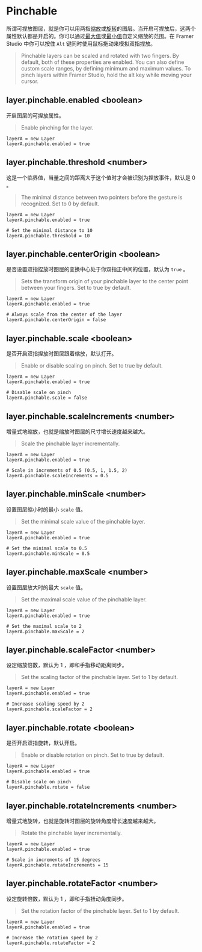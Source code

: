 # Pinchable

所谓可捏放图层，就是你可以用两指[缩放](#pinchable.scale)或[旋转](#pinchable.rotate)的图层。当开启可捏放后，这两个属性默认都是开启的。你可以通过[最大值](#pinchable.scaleMin)或[最小值](#pinchable.scaleMax)自定义缩放的范围。在 Framer Studio 中你可以按住 `Alt` 键同时使用鼠标拖动来模拟双指捏放。
>Pinchable layers can be scaled and rotated with two fingers. By default, both of these properties are enabled. You can also define custom scale ranges, by defining minimum and maximum values. To pinch layers within Framer Studio, hold the alt key while moving your cursor.

<a id="enabled"></a>
## layer.pinchable.enabled &lt;boolean&gt;

开启图层的可捏放属性。
>Enable pinching for the layer.

	layerA = new Layer
	layerA.pinchable.enabled = true

<a id="threshold"></a>
## layer.pinchable.threshold &lt;number&gt;

这是一个临界值，当量之间的距离大于这个值时才会被识别为捏放事件，默认是 0 。
>The minimal distance between two pointers before the gesture is recognized. Set to 0 by default.

	layerA = new Layer
	layerA.pinchable.enabled = true
	 
	# Set the minimal distance to 10 
	layerA.pinchable.threshold = 10

<a id="centerOrigin"></a>
## layer.pinchable.centerOrigin &lt;boolean&gt;

是否设置双指捏放时图层的变换中心处于你双指正中间的位置，默认为 `true` 。
>Sets the transform origin of your pinchable layer to the center point between your fingers. Set to true by default.

	layerA = new Layer
	layerA.pinchable.enabled = true
	 
	# Always scale from the center of the layer   
	layerA.pinchable.centerOrigin = false

<a id="scale"></a>
## layer.pinchable.scale &lt;boolean&gt;

是否开启双指捏放时图层跟着缩放，默认打开。
>Enable or disable scaling on pinch. Set to true by default.

	layerA = new Layer
	layerA.pinchable.enabled = true
	 
	# Disable scale on pinch 
	layerA.pinchable.scale = false

<a id="scaleIncrements"></a>
## layer.pinchable.scaleIncrements &lt;number&gt;

增量式地缩放，也就是缩放时图层的尺寸增长速度越来越大。
>Scale the pinchable layer incrementally.

	layerA = new Layer
	layerA.pinchable.enabled = true
	 
	# Scale in increments of 0.5 (0.5, 1, 1.5, 2) 
	layerA.pinchable.scaleIncrements = 0.5

<a id="minScale"></a>
## layer.pinchable.minScale &lt;number&gt;

设置图层缩小时的最小 `scale` 值。
>Set the minimal scale value of the pinchable layer.

	layerA = new Layer
	layerA.pinchable.enabled = true
	 
	# Set the minimal scale to 0.5 
	layerA.pinchable.minScale = 0.5

<a id="maxScale"></a>
## layer.pinchable.maxScale &lt;number&gt;

设置图层放大时的最大 `scale` 值。
>Set the maximal scale value of the pinchable layer.

	layerA = new Layer
	layerA.pinchable.enabled = true
	 
	# Set the maximal scale to 2 
	layerA.pinchable.maxScale = 2

<a id="scaleFactor"></a>
## layer.pinchable.scaleFactor &lt;number&gt;

设定缩放倍数，默认为 1 ，即和手指移动距离同步。
>Set the scaling factor of the pinchable layer. Set to 1 by default.

	layerA = new Layer
	layerA.pinchable.enabled = true
	 
	# Increase scaling speed by 2 
	layerA.pinchable.scaleFactor = 2

<a id="scaleFactor"></a>
## layer.pinchable.rotate &lt;boolean&gt;

是否开启双指旋转，默认开启。
>Enable or disable rotation on pinch. Set to true by default.

	layerA = new Layer
	layerA.pinchable.enabled = true
	 
	# Disable scale on pinch 
	layerA.pinchable.rotate = false

<a id="scaleFactor"></a>
## layer.pinchable.rotateIncrements &lt;number&gt;

增量式地旋转，也就是旋转时图层的旋转角度增长速度越来越大。
>Rotate the pinchable layer incrementally.

	layerA = new Layer
	layerA.pinchable.enabled = true
	 
	# Scale in increments of 15 degrees 
	layerA.pinchable.rotateIncrements = 15

<a id="scaleFactor"></a>
## layer.pinchable.rotateFactor &lt;number&gt;

设定旋转倍数，默认为 1 ，即和手指扭动角度同步。
>Set the rotation factor of the pinchable layer. Set to 1 by default.

	layerA = new Layer
	layerA.pinchable.enabled = true
	 
	# Increase the rotation speed by 2 
	layerA.pinchable.rotateFactor = 2

